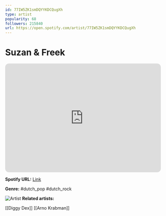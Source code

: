 ```yaml
---
id: 77IW5ZK1smDQYYKDCQugXh
type: artist
popularity: 68
followers: 215840
url: https://open.spotify.com/artist/77IW5ZK1smDQYYKDCQugXh
---
```

# Suzan & Freek

<iframe style="border-radius:12px" src="https://open.spotify.com/embed/artist/77IW5ZK1smDQYYKDCQugXh" width="100%" height="352" frameBorder="0" allowfullscreen="" allow="autoplay; clipboard-write; encrypted-media; fullscreen; picture-in-picture" loading="lazy"></iframe>

**Spotify URL:** [Link](https://open.spotify.com/artist/77IW5ZK1smDQYYKDCQugXh)

**Genre:**  #dutch_pop #dutch_rock

![Artist](https://i.scdn.co/image/ab6761610000e5eba343cc724762c4c51ba1a7f3)
**Related artists:**

[[Diggy Dex]]
[[Arno Krabman]]
